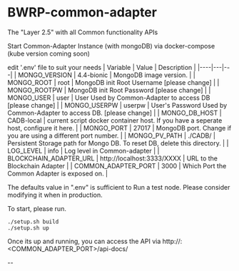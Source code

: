 # BWRP-common-adapter
The "Layer 2.5" with all Common functionality APIs

Start Common-Adapter Instance (with mongoDB) via docker-compose (kube version coming soon)

 edit '.env' file to suit your needs
   | Variable | Value | Description |
   |----|---|---|
   | MONGO_VERSION | 4.4-bionic | MongoDB image version. |
   | MONGO_ROOT | root | MongoDB init Root Username [please change] |
   | MONGO_ROOTPW | MongoDB init Root Password [please change] |
   | MONGO_USER | user | User Used by Common-Adapter to access DB [please change] |
   | MONGO_USERPW | userpw | User's Password Used by Common-Adapter to access DB. [please change] |
   | MONGO_DB_HOST | CADB-local | current script docker container host. If you have a seperate host, configure it here. |
   | MONGO_PORT | 27017 | MongoDB port. Change if you are using a different port number. |
   | MONGO_PV_PATH | ./CADB/ | Persistent Storage path for Mongo DB. To reset DB, delete this directory. |
   | LOG_LEVEL | info | Log level in Common-adapter |
   | BLOCKCHAIN_ADAPTER_URL | http://localhost:3333/XXXX | URL to the Blockchain Adapter |
   | COMMON_ADAPTER_PORT | 3000 | Which Port the Common Adapter is exposed on. |



The defaults value in ".env" is sufficient to Run a test node. Please consider modifying it when in production.

To start, please run.

    ./setup.sh build
    ./setup.sh up

Once its up and running, you can access the API via
    http://<yourhost>:<COMMON_ADAPTER_PORT>/api-docs/

--